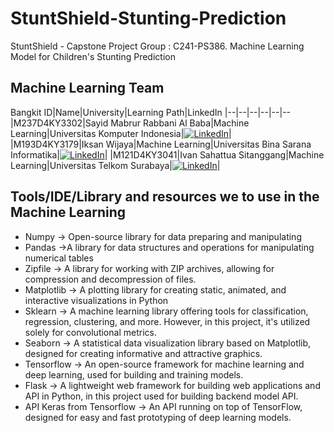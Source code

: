 # StuntShield-Stunting-Prediction
StuntShield - Capstone Project Group : C241-PS386. Machine Learning Model for Children's Stunting Prediction

## Machine Learning Team
Bangkit ID|Name|University|Learning Path|LinkedIn
|--|--|--|--|--|--
|M237D4KY3302|Sayid Mabrur Rabbani Al Baba|Machine Learning|Universitas Komputer Indonesia|[![LinkedIn](https://img.shields.io/badge/linkedin-%230077B5.svg?style=for-the-badge&logo=linkedin&logoColor=white)]((https://www.linkedin.com/in/sayid-mabrur-r-553174191/))|
|M193D4KY3179|Iksan Wijaya|Machine Learning|Universitas Bina Sarana Informatika|[![LinkedIn](https://img.shields.io/badge/linkedin-%230077B5.svg?style=for-the-badge&logo=linkedin&logoColor=white)]((https://www.linkedin.com/in/iksan-wijaya-0616662b3/))|
|M121D4KY3041|Ivan Sahattua Sitanggang|Machine Learning|Universitas Telkom Surabaya|[![LinkedIn](https://img.shields.io/badge/linkedin-%230077B5.svg?style=for-the-badge&logo=linkedin&logoColor=white)](https://www.linkedin.com/in/ivan-sitanggang-/)|

## Tools/IDE/Library and resources we to use in the Machine Learning
- Numpy -> Open-source library for data preparing and manipulating
- Pandas ->A  library for data structures and operations for manipulating numerical tables
- Zipfile -> A library for working with ZIP archives, allowing for compression and decompression of files.
- Matplotlib -> A plotting library for creating static, animated, and interactive visualizations in Python
- Sklearn -> A machine learning library offering tools for classification, regression, clustering, and more. However, in this project, it's utilized solely for convolutional metrics.
- Seaborn -> A statistical data visualization library based on Matplotlib, designed for creating informative and attractive graphics.
- Tensorflow -> An open-source framework for machine learning and deep learning, used for building and training models.
- Flask -> A lightweight web framework for building web applications and API in Python, in this project used for building  backend model API.
- API Keras from Tensorflow -> An API running on top of TensorFlow, designed for easy and fast prototyping of deep learning models.


